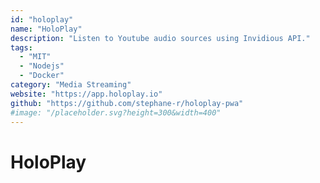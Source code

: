 ```yaml
---
id: "holoplay"
name: "HoloPlay"
description: "Listen to Youtube audio sources using Invidious API."
tags:
  - "MIT"
  - "Nodejs"
  - "Docker"
category: "Media Streaming"
website: "https://app.holoplay.io"
github: "https://github.com/stephane-r/holoplay-pwa"
#image: "/placeholder.svg?height=300&width=400"
---
```


# HoloPlay
